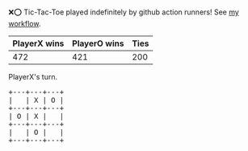 :x::o: Tic-Tac-Toe played indefinitely by github action runners! See [my workflow](.github/workflows/play.yaml).

|PlayerX wins|PlayerO wins|Ties|
|-|-|-|
|472|421|200|

PlayerX's turn.

<pre>
+---+---+---+
|   | X | O |
+---+---+---+
| O | X |   |
+---+---+---+
|   | O |   |
+---+---+---+
</pre>